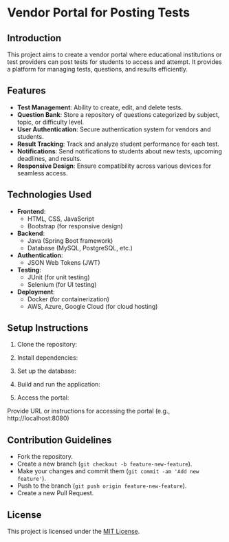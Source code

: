# Vendor Portal for Posting Tests

## Introduction

This project aims to create a vendor portal where educational institutions or test providers can post tests for students to access and attempt. It provides a platform for managing tests, questions, and results efficiently.

## Features

- **Test Management**: Ability to create, edit, and delete tests.
- **Question Bank**: Store a repository of questions categorized by subject, topic, or difficulty level.
- **User Authentication**: Secure authentication system for vendors and students.
- **Result Tracking**: Track and analyze student performance for each test.
- **Notifications**: Send notifications to students about new tests, upcoming deadlines, and results.
- **Responsive Design**: Ensure compatibility across various devices for seamless access.

## Technologies Used

- **Frontend**:
  - HTML, CSS, JavaScript
  - Bootstrap (for responsive design)
- **Backend**:
  - Java (Spring Boot framework)
  - Database (MySQL, PostgreSQL, etc.)
- **Authentication**:
  - JSON Web Tokens (JWT)
- **Testing**:
  - JUnit (for unit testing)
  - Selenium (for UI testing)
- **Deployment**:
  - Docker (for containerization)
  - AWS, Azure, Google Cloud (for cloud hosting)

## Setup Instructions

1. Clone the repository:


2. Install dependencies:


3. Set up the database:


4. Build and run the application:


5. Access the portal:

Provide URL or instructions for accessing the portal (e.g., http://localhost:8080)


## Contribution Guidelines

- Fork the repository.
- Create a new branch (`git checkout -b feature-new-feature`).
- Make your changes and commit them (`git commit -am 'Add new feature'`).
- Push to the branch (`git push origin feature-new-feature`).
- Create a new Pull Request.

## License

This project is licensed under the [MIT License](LICENSE).
